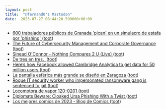 ```yaml
---
layout: post
title:  "@fernand0's Mastodon"
date:  2023-07-27 08:44:20.599000+00:00
---
```

*  [600 trabajadores públicos de Granada 'pican' en un simulacro de estafa por 'phishing' ](https://www.granadahoy.com/granada/Experimento-Ayuntamiento-Granada-pishing-secuestro-correos_0_1738926428.htm) ([toot](https://mastodon.social/@fernand0/110785164777695927))
*  [The Future of Cybersecurity Management and Corporate Governance ](https://www.testifysec.com/blog/shifting-liability-in-the-supply-chain) ([toot](https://mastodon.social/@fernand0/110784877435963300))
*  [Sinead O'Connor - Nothing Compares 2 U (Live) ](https://www.youtube.com/watch?v=NAOKzvL8dgk&feature=youtu.b) ([toot](https://mastodon.social/@fernand0/110781686492461646))
*  [De tres en tres.  ](https://avecesunafoto.wordpress.com/2023/07/26/de-tres-en-tres-2) ([toot](https://mastodon.social/@fernand0/110781590510912347))
*  [Here’s how Facebook allowed Cambridge Analytica to get data for 50 million users ](https://www.vox.com/2018/3/17/17134072/facebook-cambridge-analytica-trump-explained-user-dat) ([toot](https://mastodon.social/@fernand0/110781468129360467))
*  [La pantalla esférica más grande se diseñó en Zaragoza ](https://www.youtube.com/watch?v=J9XAfEDrCH) ([toot](https://mastodon.social/@fernand0/110781405085453625))
*  [Rogue IT security worker who impersonated ransomware gang is sentenced to jail ](https://grahamcluley.com/rogue-it-security-worker-who-impersonated-ransomware-gang-sentenced-to-jail) ([toot](https://mastodon.social/@fernand0/110781065172486750))
*  [Locomotora de vapor 120-0201 ](https://www.flickr.com/photos/fernand0/53057165545) ([toot](https://mastodon.social/@fernand0/110780890260281114))
*  [Diplomats Beware: Cloaked Ursa Phishing With a Twist ](https://unit42.paloaltonetworks.com/cloaked-ursa-phishing) ([toot](https://mastodon.social/@fernand0/110780879715935183))
*  [Los mejores comics de 2023 - Blog de Comics ](https://blogdecomics.com/los-mejores-comics-de-2023) ([toot](https://mastodon.social/@fernand0/110780584898544819))
